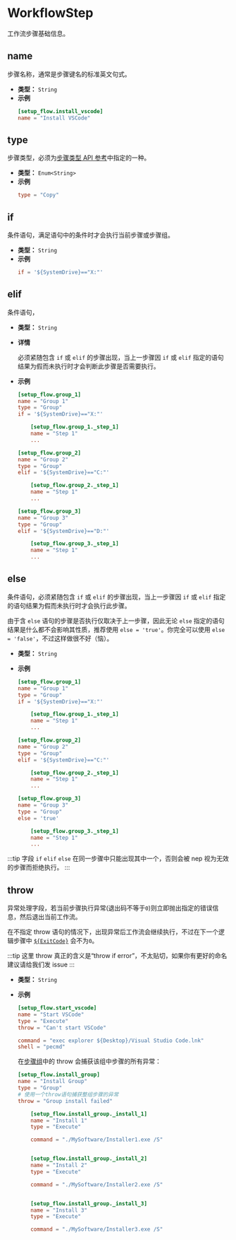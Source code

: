 # WorkflowStep

工作流步骤基础信息。

## name

步骤名称，通常是步骤键名的标准英文句式。

- **类型：** `String`
- **示例**
  ```toml
  [setup_flow.install_vscode]
  name = "Install VSCode"
  ```

## type

步骤类型，必须为[步骤类型 API 参考](Steps.md)中指定的一种。

- **类型：** `Enum<String>`
- **示例**
  ```toml
  type = "Copy"
  ```

## if

条件语句，满足语句中的条件时才会执行当前步骤或步骤组。

- **类型：** `String`
- **示例**
  ```toml
  if = '${SystemDrive}=="X:"'
  ```

## elif

条件语句，

- **类型：** `String`
- **详情**

  必须紧随包含 `if` 或 `elif` 的步骤出现，当上一步骤因 `if` 或 `elif` 指定的语句结果为假而未执行时才会判断此步骤是否需要执行。

- **示例**

  ```toml
  [setup_flow.group_1]
  name = "Group 1"
  type = "Group"
  if = '${SystemDrive}=="X:"'

      [setup_flow.group_1._step_1]
      name = "Step 1"
      ...

  [setup_flow.group_2]
  name = "Group 2"
  type = "Group"
  elif = '${SystemDrive}=="C:"'

      [setup_flow.group_2._step_1]
      name = "Step 1"
      ...

  [setup_flow.group_3]
  name = "Group 3"
  type = "Group"
  elif = '${SystemDrive}=="D:"'

      [setup_flow.group_3._step_1]
      name = "Step 1"
      ...
  ```

## else

条件语句，必须紧随包含 `if` 或 `elif` 的步骤出现，当上一步骤因 `if` 或 `elif` 指定的语句结果为假而未执行时才会执行此步骤。

由于含 `else` 语句的步骤是否执行仅取决于上一步骤，因此无论 `else` 指定的语句结果是什么都不会影响其性质，推荐使用 `else = 'true'`。你完全可以使用 `else = 'false'`，不过这样做很不好（恼）。

- **类型：** `String`
- **示例**

  ```toml
  [setup_flow.group_1]
  name = "Group 1"
  type = "Group"
  if = '${SystemDrive}=="X:"'

      [setup_flow.group_1._step_1]
      name = "Step 1"
      ...

  [setup_flow.group_2]
  name = "Group 2"
  type = "Group"
  elif = '${SystemDrive}=="C:"'

      [setup_flow.group_2._step_1]
      name = "Step 1"
      ...

  [setup_flow.group_3]
  name = "Group 3"
  type = "Group"
  else = 'true'

      [setup_flow.group_3._step_1]
      name = "Step 1"
      ...
  ```

:::tip
字段 `if` `elif` `else` 在同一步骤中只能出现其中一个，否则会被 nep 视为无效的步骤而拒绝执行。
:::

## throw

异常处理字段，若当前步骤执行异常(退出码不等于`0`)则立即抛出指定的错误信息，然后退出当前工作流。

在不指定 throw 语句的情况下，出现异常后工作流会继续执行，不过在下一个逻辑步骤中 [`${ExitCode}`](内置变量.md#exitcode) 会不为`0`。

:::tip
这里 throw 真正的含义是“throw if error”，不太贴切，如果你有更好的命名建议请给我们发 issue
:::

- **类型：** `String`
- **示例**

  ```toml
  [setup_flow.start_vscode]
  name = "Start VSCode"
  type = "Execute"
  throw = "Can't start VSCode"

  command = "exec explorer ${Desktop}/Visual Studio Code.lnk"
  shell = "pecmd"
  ```

  在[步骤组](Steps.md#group)中的 throw 会捕获该组中步骤的所有异常：

  ```toml
  [setup_flow.install_group]
  name = "Install Group"
  type = "Group"
  # 使用一个throw语句捕获整组步骤的异常
  throw = "Group install failed"

      [setup_flow.install_group._install_1]
      name = "Install 1"
      type = "Execute"

      command = "./MySoftware/Installer1.exe /S"


      [setup_flow.install_group._install_2]
      name = "Install 2"
      type = "Execute"

      command = "./MySoftware/Installer2.exe /S"


      [setup_flow.install_group._install_3]
      name = "Install 3"
      type = "Execute"

      command = "./MySoftware/Installer3.exe /S"
  ```

